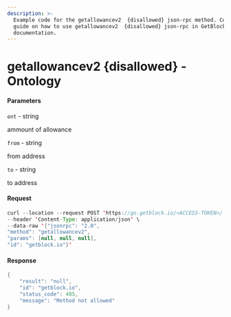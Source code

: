 ```yaml
---
description: >-
  Example code for the getallowancev2  {disallowed} json-rpc method. Сomplete
  guide on how to use getallowancev2  {disallowed} json-rpc in GetBlock.io Web3
  documentation.
---
```


# getallowancev2 {disallowed} - Ontology

#### Parameters

`ont` - string

ammount of allowance

`from` - string

from address

`to` - string

to address

#### Request

```java
curl --location --request POST 'https://go.getblock.io/<ACCESS-TOKEN>/' \
--header 'Content-Type: application/json' \
--data-raw '{"jsonrpc": "2.0",
"method": "getallowancev2",
"params": [null, null, null],
"id": "getblock.io"}'
```

#### Response

```java
{
    "result": "null",
    "id": "getblock.io",
    "status_code": 405,
    "message": "Method not allowed"
}
```

